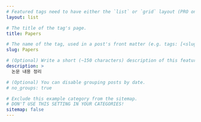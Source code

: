 ```yaml
---
# Featured tags need to have either the `list` or `grid` layout (PRO only).
layout: list

# The title of the tag's page.
title: Papers

# The name of the tag, used in a post's front matter (e.g. tags: [<slug>]).
slug: Papers

# (Optional) Write a short (~150 characters) description of this featured tag.
description: >
  논문 내용 정리

# (Optional) You can disable grouping posts by date.
# no_groups: true

# Exclude this example category from the sitemap.
# DON'T USE THIS SETTING IN YOUR CATEGORIES!
sitemap: false
---
```

